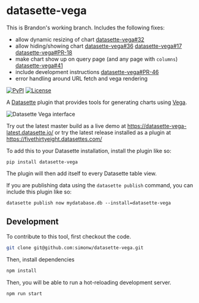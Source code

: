 # datasette-vega

This is Brandon's working branch. Includes the following fixes:

- allow dynamic resizing of chart [datasette-vega#32](https://github.com/simonw/datasette-vega/issues/32)
- allow hiding/showing chart [datasette-vega#36](https://github.com/simonw/datasette-vega/issues/36) [datasette-vega#17](https://github.com/simonw/datasette-vega/issues/17) [datasette-vega#PR-18](https://github.com/simonw/datasette-vega/pull/18)
- make chart show up on query page (and any page with `columns`) [datasette-vega#41](https://github.com/simonw/datasette-vega/issues/41)
- include development instructions [datasette-vega#PR-46](https://github.com/simonw/datasette-vega/pull/46)
- error handling around URL fetch and vega rendering

[![PyPI](https://img.shields.io/pypi/v/datasette-vega.svg)](https://pypi.org/project/datasette-vega/)
[![License](https://img.shields.io/badge/license-Apache%202.0-blue.svg)](https://github.com/simonw/datasette-vega/blob/master/LICENSE)

A [Datasette](https://github.com/simonw/datasette) plugin that provides tools
for generating charts using [Vega](https://vega.github.io/).

![Datasette Vega interface](https://raw.githubusercontent.com/simonw/datasette-vega/master/datasette-vega.png)

Try out the latest master build as a live demo at https://datasette-vega-latest.datasette.io/ or try the latest release installed as a plugin at https://fivethirtyeight.datasettes.com/

To add this to your Datasette installation, install the plugin like so:

    pip install datasette-vega

The plugin will then add itself to every Datasette table view.

If you are publishing data using the `datasette publish` command, you can
include this plugin like so:

    datasette publish now mydatabase.db --install=datasette-vega

## Development

To contribute to this tool, first checkout the code. 

```bash
git clone git@github.com:simonw/datasette-vega.git
```

Then, install dependencies

```bash
npm install
```

Then, you will be able to run a hot-reloading development server.

```bash
npm run start
```
